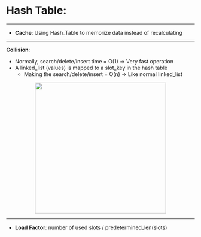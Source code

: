 # Hash Table:
---
* **Cache**: Using Hash_Table to memorize data instead of recalculating
---
**Collision**:
- Normally, search/delete/insert time = O(1) => Very fast operation
- A linked_list (values) is mapped to a slot_key in the hash table
  * Making the search/delete/insert = O(n) => Like normal linked_list

<p align="center">
  <img width="350" height="350" src="https://javaconceptoftheday.com/wp-content/uploads/2016/02/HashMapInternalStructure.png">
</p>

---
* **Load Factor**: number of used slots / predetermined_len(slots)
  

